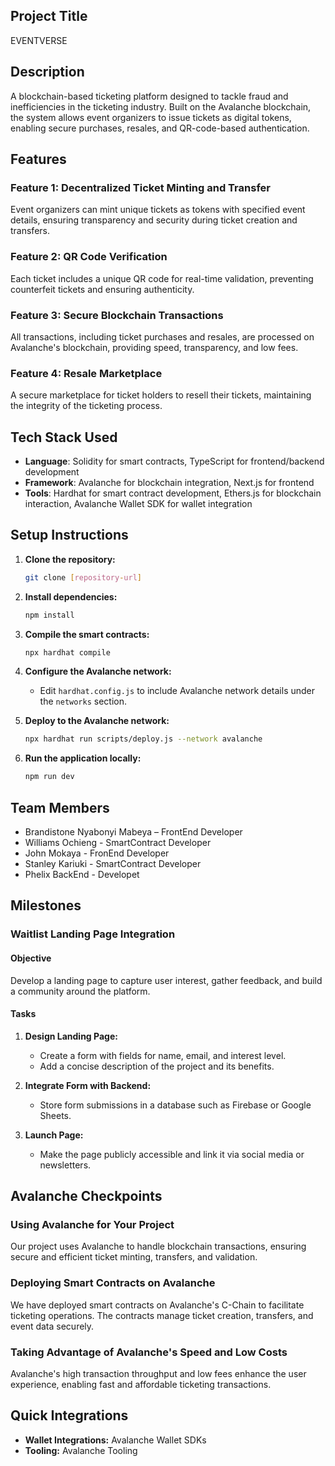 ## Project Title
EVENTVERSE

## Description
A blockchain-based ticketing platform designed to tackle fraud and inefficiencies in the ticketing industry. Built on the Avalanche blockchain, the system allows event organizers to issue tickets as digital tokens, enabling secure purchases, resales, and QR-code-based authentication.

## Features

### Feature 1: Decentralized Ticket Minting and Transfer
Event organizers can mint unique tickets as tokens with specified event details, ensuring transparency and security during ticket creation and transfers.

### Feature 2: QR Code Verification
Each ticket includes a unique QR code for real-time validation, preventing counterfeit tickets and ensuring authenticity.

### Feature 3: Secure Blockchain Transactions
All transactions, including ticket purchases and resales, are processed on Avalanche's blockchain, providing speed, transparency, and low fees.

### Feature 4: Resale Marketplace
A secure marketplace for ticket holders to resell their tickets, maintaining the integrity of the ticketing process.

## Tech Stack Used
* **Language**: Solidity for smart contracts, TypeScript for frontend/backend development
* **Framework**: Avalanche for blockchain integration, Next.js for frontend
* **Tools**: Hardhat for smart contract development, Ethers.js for blockchain interaction, Avalanche Wallet SDK for wallet integration

## Setup Instructions
1. **Clone the repository:**
   ```bash
   git clone [repository-url]
   ```

2. **Install dependencies:**
   ```bash
   npm install
   ```

3. **Compile the smart contracts:**
   ```bash
   npx hardhat compile
   ```

4. **Configure the Avalanche network:**
   * Edit `hardhat.config.js` to include Avalanche network details under the `networks` section.

5. **Deploy to the Avalanche network:**
   ```bash
   npx hardhat run scripts/deploy.js --network avalanche
   ```

6. **Run the application locally:**
   ```bash
   npm run dev
   ```

## Team Members
* Brandistone Nyabonyi Mabeya – FrontEnd Developer
* Williams Ochieng - SmartContract Developer
* John Mokaya - FronEnd Developer
* Stanley Kariuki - SmartContract Developer
* Phelix BackEnd - Developet

## Milestones

### Waitlist Landing Page Integration

#### Objective
Develop a landing page to capture user interest, gather feedback, and build a community around the platform.

#### Tasks
1. **Design Landing Page:**
   * Create a form with fields for name, email, and interest level.
   * Add a concise description of the project and its benefits.

2. **Integrate Form with Backend:**
   * Store form submissions in a database such as Firebase or Google Sheets.

3. **Launch Page:**
   * Make the page publicly accessible and link it via social media or newsletters.

## Avalanche Checkpoints

### Using Avalanche for Your Project
Our project uses Avalanche to handle blockchain transactions, ensuring secure and efficient ticket minting, transfers, and validation.

### Deploying Smart Contracts on Avalanche
We have deployed smart contracts on Avalanche's C-Chain to facilitate ticketing operations. The contracts manage ticket creation, transfers, and event data securely.

### Taking Advantage of Avalanche's Speed and Low Costs
Avalanche's high transaction throughput and low fees enhance the user experience, enabling fast and affordable ticketing transactions.

## Quick Integrations
* **Wallet Integrations:** Avalanche Wallet SDKs
* **Tooling:** Avalanche Tooling
